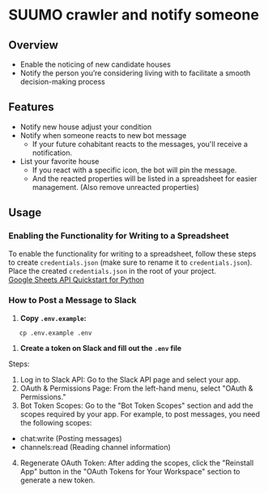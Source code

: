 # SUUMO crawler and notify someone

## Overview

- Enable the noticing of new candidate houses
- Notify the person you’re considering living with to facilitate a smooth decision-making process

## Features

- Notify new house adjust your condition
- Notify when someone reacts to new bot message
    - If your future cohabitant reacts to the messages, you'll receive a notification.
- List your favorite house
    - If you react with a specific icon, the bot will pin the message.
    - And the reacted properties will be listed in a spreadsheet for easier management. (Also remove unreacted properties)

## Usage
### Enabling the Functionality for Writing to a Spreadsheet

To enable the functionality for writing to a spreadsheet, follow these steps to create `credentials.json` (make sure to rename it to `credentials.json`). Place the created `credentials.json` in the root of your project.  
[Google Sheets API Quickstart for Python](https://developers.google.com/sheets/api/quickstart/python?hl=en)

### How to Post a Message to Slack

1. **Copy `.env.example`:**
```shell
   cp .env.example .env
```

1. **Create a token on Slack and fill out the `.env` file**

Steps:

1. Log in to Slack API: Go to the Slack API page and select your app.
2. OAuth & Permissions Page: From the left-hand menu, select "OAuth & Permissions."
3. Bot Token Scopes: Go to the "Bot Token Scopes" section and add the scopes required by your app. For example, to post messages, you need the following scopes:
- chat:write (Posting messages)
- channels:read (Reading channel information)
4. Regenerate OAuth Token: After adding the scopes, click the "Reinstall App" button in the "OAuth Tokens for Your Workspace" section to generate a new token.

